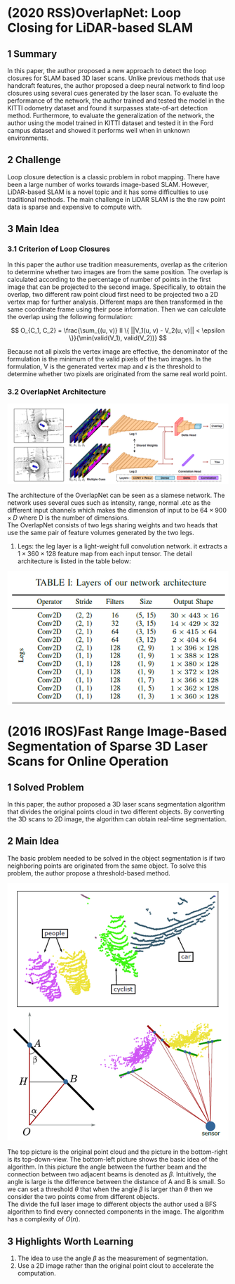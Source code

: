# (2020 RSS)OverlapNet: Loop Closing for LiDAR-based SLAM

## 1 Summary
In this paper, the author proposed a new approach to detect the loop closures for SLAM based 3D laser scans. Unlike previous methods that use handcraft features, the author proposed a deep neural network to find loop closures using several cues generated by the laser scan. To evaluate the performance of the network, the author trained and tested the model in the KITTI odometry dataset and found it surpasses state-of-art detection method. Furthermore, to evaluate the generalization of the network, the author using the model trained in KITTI dataset and tested it in the Ford campus dataset and showed it performs well when in unknown environments.

## 2 Challenge
Loop closure detection is a classic problem in robot mapping. There have been a large number of works towards image-based SLAM. However, LiDAR-based SLAM is a novel topic and it has some difficulties to use traditional methods. The main challenge in LiDAR SLAM is the the raw point data is sparse and expensive to compute with.

## 3 Main Idea

### 3.1 Criterion of Loop Closures

In this paper the author use tradition measurements, overlap as the criterion to determine whether two images are from the same position. The overlap is calculated according to the percentage of number of points in the first image that can be projected to the second image. Specifically, to obtain the overlap, two different raw point cloud first need to be projected two a 2D vertex map for further analysis. Different maps are then transformed in the same coordinate frame using their pose information. Then we can calculate the overlap using the following formulation:

$$
O_{C_1, C_2} = \frac{\sum_{(u, v)} II \{ ||V_1(u, v) - V_2(u, v)|| < \epsilon \}}{\min(valid(V_1), valid(V_2))}
$$

Because not all pixels the vertex image are effective, the denominator of the formulation is the minimum of the valid pixels of the two images. In the formulation, V is the generated vertex map and $\epsilon$ is the threshold to determine whether two pixels are originated from the same real world point.

### 3.2 OverlapNet Architecture

![overlap arch](../images/wk7_overlap_arch.png)

The architecture of the OverlapNet can be seen as a siamese network. The network uses several cues such as intensity, range, normal .etc as the different input channels which makes the dimension of input to be $64 \times 900 \times D$ where D is the number of dimensions.  
The OverlapNet consists of two legs sharing weights and two heads that use the same pair of feature volumes generated by the two legs.

1. Legs: the leg layer is a light-weight full convolution network. it extracts a $1 \times 360 \times 128$ feature map from each input tensor. The detail architecture is listed in the table below:

![leg](../images/wk7_leg.png)

# (2016 IROS)Fast Range Image-Based Segmentation of Sparse 3D Laser Scans for Online Operation

## 1 Solved Problem
In this paper, the author proposed a 3D laser scans segmentation algorithm that divides the original points cloud in two different objects. By converting the 3D scans to 2D image, the algorithm can obtain real-time segmentation.

## 2 Main Idea
The basic problem needed to be solved in the object segmentation is if two neighboring points are originated from the same object. To solve this problem, the author propose a threshold-based method.

![segmentation demo](../images/wk7_illu.png)

The top picture is the original point cloud and the picture in the bottom-right is its top-down-view. The bottom-left picture shows the basic idea of the algorithm. In this picture the angle between the further beam and the connection between two adjacent beams is denoted as $\beta$. Intuitively, the angle is large is the difference between the distance of A and B is small. So we can set a threshold $\theta$ that when the angle $\beta$ is larger than $\theta$ then we consider the two points come from different objects.  
The divide the full laser image to different objects the author used a BFS algorithm to find every connected components in the image. The algorithm has a complexity of $O(n)$.

## 3 Highlights Worth Learning

1. The idea to use the angle $\beta$ as the measurement of segmentation.
2. Use a 2D image rather than the original point clout to accelerate the computation.
